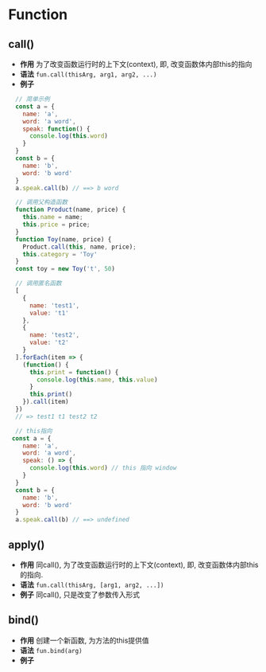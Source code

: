 # Function

## call()

+ **作用**
  为了改变函数运行时的上下文(context), 即, 改变函数体内部this的指向
+ **语法**
  `fun.call(thisArg, arg1, arg2, ...)`
+ **例子**

```javascript
  // 简单示例
  const a = {
    name: 'a',
    word: 'a word',
    speak: function() {
      console.log(this.word)
    }
  }
  const b = {
    name: 'b',
    word: 'b word'
  }
  a.speak.call(b) // ==> b word
```

```javascript
  // 调用父构造函数
  function Product(name, price) {
    this.name = name;
    this.price = price;
  }
  function Toy(name, price) {
    Product.call(this, name, price);
    this.category = 'Toy'
  }
  const toy = new Toy('t', 50)
```

```javascript
  // 调用匿名函数
  [
    {
      name: 'test1',
      value: 't1'
    },
    {
      name: 'test2',
      value: 't2'
    }
  ].forEach(item => {
    (function() {
      this.print = function() {
        console.log(this.name, this.value)
      }
      this.print()
    }).call(item)
  })
  // => test1 t1 test2 t2
```

```javascript
  // this指向
 const a = {
    name: 'a',
    word: 'a word',
    speak: () => {
      console.log(this.word) // this 指向 window
    }
  }
  const b = {
    name: 'b',
    word: 'b word'
  }
  a.speak.call(b) // ==> undefined
```

## apply()

+ **作用**
  同call(), 为了改变函数运行时的上下文(context), 即, 改变函数体内部this的指向.
+ **语法**
  `fun.call(thisArg, [arg1, arg2, ...])`
+ **例子**
  同call(), 只是改变了参数传入形式

## bind()

+ **作用**
  创建一个新函数, 为方法的this提供值
+ **语法**
  `fun.bind(arg)`
+ **例子**